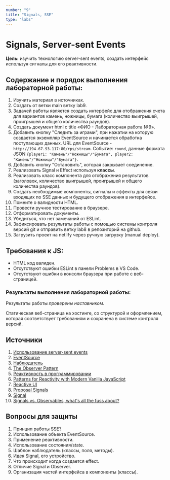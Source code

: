 ```yaml
---
number: "9"
title: "Signals, SSE"
type: "labs"
---
```


# Signals, Server-sent Events

**Цель:** изучить технологию server-sent events, создать интерфейс используя сигналы для его реактивности.

## Содержание и порядок выполнения лабораторной работы:

1. Изучить материал в источниках.
1. Создать от ветки main ветку lab9.
1. Задачей работы является создать интерфейс для отображения счета для вариантов камень, ножницы, бумага (количество выигрышей, проигрышей и общего количества раундов).
1. Создать документ html с title «ФИО - Лабораторная работа №9».
1. Добавить кнопку "Следить за играми", при нажатии на которую создается экземпляр EventSource и начинается обработка поступающих данных. URL для EventSource - `http://194.67.93.117:80/rps/stream`. Событие: `round`, данные формата JSON `{player1: "Камень"/"Ножницы"/"Бумага", player2: "Камень"/"Ножницы"/"Бумага"}`.
1. Добавить кнопку "Остановить", которая закрывает соединение.
1. Реализовать Signal и Effect используя **классы**.
1. Реализовать класс компонента для отображения результатов (заголовок, количество выигрышей, проигрышей и общего количества раундов).
1. Создать необходимые компоненты, сигналы и эффекты для связи входящих по SSE данных и будущего отображения в интерфейсе.
1. Помните о валидности HTML.
1. Провести ручное тестирование в браузере.
1. Отформатировать документы.
1. Убедиться, что нет замечаний от ESLint.
1. Зафиксировать результаты работы с помощью системы контроля версий git и отправить ветку lab8 в репозиторий на github.
1. Загрузить проект на netlify через ручную загрузку (manual deploy).

## Требования к JS:

- HTML код валиден.
- Отсутствуют ошибки ESLint в панели Problems в VS Code.
- Отсутствуют ошибки в консоли браузера при работе с веб-страницей.

### Результаты выполнения лабораторной работы:

Результаты работы _проверены наставником_.

Статическая веб-страница на хостинге, со структурой и оформлением, которая соответствует требованиям и сохранена в системе контроля версий.

## Источники

1. [Использование server-sent events](https://developer.mozilla.org/ru/docs/Web/API/Server-sent_events/Using_server-sent_events)
1. [EventSource](https://developer.mozilla.org/ru/docs/Web/API/EventSource)
1. [Наблюдатель](<https://ru.wikipedia.org/wiki/%D0%9D%D0%B0%D0%B1%D0%BB%D1%8E%D0%B4%D0%B0%D1%82%D0%B5%D0%BB%D1%8C_(%D1%88%D0%B0%D0%B1%D0%BB%D0%BE%D0%BD_%D0%BF%D1%80%D0%BE%D0%B5%D0%BA%D1%82%D0%B8%D1%80%D0%BE%D0%B2%D0%B0%D0%BD%D0%B8%D1%8F)>)
1. [The Observer Pattern](https://www.oreilly.com/library/view/learning-javascript-design/9781449334840/ch09s05.html)
1. [Реактивность в программировании](https://doka.guide/tools/reactivity/)
1. [Patterns for Reactivity with Modern Vanilla JavaScript](https://frontendmasters.com/blog/vanilla-javascript-reactivity/)
1. [Reactive UI](https://css-tricks.com/reactive-uis-vanillajs-part-1-pure-functional-style/)
1. [Proposal Signals](https://github.com/tc39/proposal-signals)
1. [Signal](https://github.com/WebReflection/signal)
1. [Signals vs. Observables, what's all the fuss about?](https://www.builder.io/blog/signals-vs-observables)

## Вопросы для защиты

1. Принцип работы SSE?
1. Использование объекта EventSource.
1. Применение реактивности.
1. Использование состояния/state.
1. Шаблон наблюдатель (классы, поля, методы).
1. Идея Signal, его устройство.
1. Что происходит когда создается effect.
1. Отличие Signal и Observer.
1. Организация частей интерфейса в компоненты (классы).
